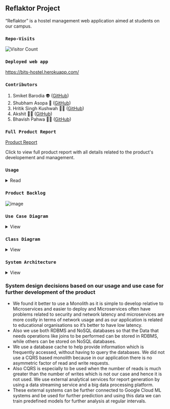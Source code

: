## Reflaktor Project
“Reflaktor” is a hostel management web application aimed at students on our campus. 

### `Repo-Visits`
![Visitor Count](https://profile-counter.glitch.me/{Smket99}/count.svg)

### `Deployed web app`
https://bits-hostel.herokuapp.com/

### `Contributors`
1) Smiket Barodia :alien: ([GitHub](https://github.com/Smket99))
2) Shubham Asopa :santa: ([GitHub](https://github.com/sammyasopa))
3) Hritik Singh Kushwah :superhero_man: ([GitHub](https://github.com/hritiksk392))
4) Akshit :mage_man: ([GitHub](https://github.com/akshitkh47612))
5) Bhavish Pahwa :surfing_man: ([GitHub](https://github.com/bp-high))

### `Full Product Report`
[Product Report](https://docs.google.com/document/d/1vUUNyt9AGVOCtCuUa51glFmkQ4gn9Rdg2nPqkLx2x1c/edit?usp=sharing)


Click to view full product report with all details related to the product's developement and management.
###  `Usage`
<details><summary>Read</summary>
<p>

* This web application can help students to post their complaints directly on the System which becomes visible to the hostel supervisor, hostel representatives, and the respective hostel staff. 
* Students can give different tag attributes to the complaints using a drop-down menu that basically indicates the scope of the complaint ( example:- carpenter, plumber, electrician, IT ). 

* Hostel Representatives can also view the complaints and check which complaints have not been resolved and which are pending for a long time. 
* Different staff members can view and take up the complaints which are under their scope and after completion mark them completed. 
* Hostel Supervisors and Admin can see monthly reports of complaints and analyze the important issues.
</p>
</details>

###  `Product Backlog`
![image](https://user-images.githubusercontent.com/53102161/127733951-5d4c5e8c-ea05-4eda-ba4a-e4cb136ffa7d.png)


### `Use Case Diagram`
<details><summary>View</summary>
<p>

![image](https://user-images.githubusercontent.com/53102161/127734010-6d07d349-abd9-45fe-94df-da8d4d8ba112.png)
</p>
</details>


### `Class Diagram`
<details><summary>View</summary>
<p>
  
![image](https://user-images.githubusercontent.com/53102161/127734035-190cbc57-9419-43e1-903e-19f83329068e.png)
</p>
</details>

### `System Architecture`
<details><summary>View</summary>
<p>
  
![image](https://user-images.githubusercontent.com/53102161/127734069-80cd786e-7085-460b-bb66-d84bb0af4a2c.png)
</p>
</details>

### System design decisions based on our usage and use case for further development of the product
* We found it better to use a Monolith as it is simple to develop relative to Microservices and easier to deploy and Microservices often have problems related to security and network latency and microservices are more costly in terms of network usage and as our application is related to educational organisations so it’s better to have low latency.
* Also we use both RDBMS and NoSQL databases so that the Data that needs operations like joins to be performed can be stored in RDBMS, while others can be stored on NoSQL databases. 
* We use a database cache to help provide information which is frequently accessed, without having to query the databases. We did not use a CQRS based monolith because in our application there is no asymmetric factor of read and write requests. 
* Also CQRS is especially to be used when the number of reads is much greater than the number of writes which is not our case and hence it is not used. We use external analytical services for report generation by using a data streaming service and a big data processing platform. 
* These external systems can be further connected to Google Cloud ML systems and be used for further prediction and using this data we can train predefined models for further analysis at regular intervals.




